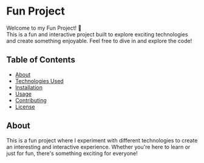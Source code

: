 # Fun Project

Welcome to my Fun Project! 🎉  
This is a fun and interactive project built to explore exciting technologies and create something enjoyable. Feel free to dive in and explore the code!

## Table of Contents
- [About](#about)
- [Technologies Used](#technologies-used)
- [Installation](#installation)
- [Usage](#usage)
- [Contributing](#contributing)
- [License](#license)

## About

This is a fun project where I experiment with different technologies to create an interesting and interactive experience. Whether you're here to learn or just for fun, there's something exciting for everyone!

